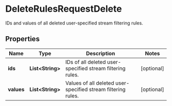 

# DeleteRulesRequestDelete

IDs and values of all deleted user-specified stream filtering rules.

## Properties

Name | Type | Description | Notes
------------ | ------------- | ------------- | -------------
**ids** | **List&lt;String&gt;** | IDs of all deleted user-specified stream filtering rules. |  [optional]
**values** | **List&lt;String&gt;** | Values of all deleted user-specified stream filtering rules. |  [optional]



